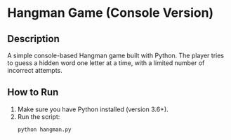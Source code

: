 # Hangman Game (Console Version)

## Description
A simple console-based Hangman game built with Python. The player tries to guess a hidden word one letter at a time, with a limited number of incorrect attempts.

## How to Run
1. Make sure you have Python installed (version 3.6+).
2. Run the script:
   ```bash
   python hangman.py